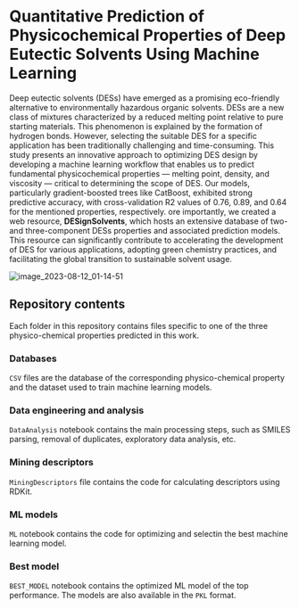 # Quantitative Prediction of Physicochemical Properties of Deep Eutectic Solvents Using Machine Learning

Deep eutectic solvents (DESs) have emerged as a promising eco-friendly alternative to environmentally hazardous organic solvents. DESs are a new class of mixtures characterized by a reduced melting point relative to pure starting materials. This phenomenon is explained by the formation of hydrogen bonds. However, selecting the suitable DES for a specific application has been traditionally challenging and time-consuming. This study presents an innovative approach to optimizing DES design by developing a machine learning workflow that enables us to predict fundamental physicochemical properties — melting point, density, and viscosity — critical to determining the scope of DES. Our models, particularly gradient-boosted trees like CatBoost, exhibited strong predictive accuracy, with cross-validation R2 values of 0.76, 0.89, and 0.64 for the mentioned properties, respectively. ore importantly, we created a web resource, **DESignSolvents**, which hosts an extensive database of two- and three-component DESs properties and associated prediction models. This resource can significantly contribute to accelerating the development of DES for various applications, adopting green chemistry practices, and facilitating the global transition to sustainable solvent usage.


![image_2023-08-12_01-14-51](https://github.com/acid-design-lab/DESignSolvents/assets/82499756/e3df5679-abe7-4839-997a-47c3b48550f8)


## Repository contents

Each folder in this repository contains files specific to one of the three physico-chemical properties predicted in this work.

### Databases
`CSV` files are the database of the corresponding physico-chemical property and the dataset used to train machine learning models.

### Data engineering and analysis
`DataAnalysis` notebook contains the main processing steps, such as SMILES parsing, removal of duplicates, exploratory data analysis, etc.

### Mining descriptors
`MiningDescriptors` file contains the code for calculating descriptors using RDKit.

### ML models
`ML` notebook contains the code for optimizing and selectin the best machine learning model.

### Best model
`BEST_MODEL` notebook contains the optimized ML model of the top performance. The models are also available in the `PKL` format.


